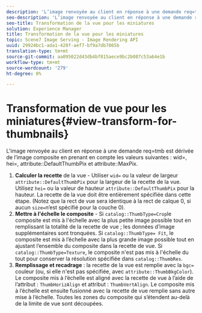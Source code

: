 ```yaml
---
description: 'L’image renvoyée au client en réponse à une demande req=tmb est dérivée de l’image composite en prenant en compte les valeurs suivantes : wid=, hei=, attribute DefaultThumbPix et attribute MaxPix.'
seo-description: 'L’image renvoyée au client en réponse à une demande req=tmb est dérivée de l’image composite en prenant en compte les valeurs suivantes : wid=, hei=, attribute DefaultThumbPix et attribute MaxPix.'
seo-title: Transformation de la vue pour les miniatures
solution: Experience Manager
title: Transformation de la vue pour les miniatures
topic: Scene7 Image Serving - Image Rendering API
uuid: 29924bc1-ada1-420f-aef7-bf9a7db7065b
translation-type: tm+mt
source-git-commit: aa095022d43db4bf815aece9bc2b087c53a64e1b
workflow-type: tm+mt
source-wordcount: '279'
ht-degree: 0%

---
```



# Transformation de vue pour les miniatures{#view-transform-for-thumbnails}

L’image renvoyée au client en réponse à une demande req=tmb est dérivée de l’image composite en prenant en compte les valeurs suivantes : wid=, hei=, attribute::DefaultThumbPix et attribute::MaxPix.

1. **Calculer la recette**  de la vue - Utiliser  `wid=` ou la valeur de largeur  `attribute::DefaultThumbPix` pour la largeur de la recette de la vue. Utilisez `hei=` ou la valeur de hauteur `attribute::DefaultThumbPix` pour la hauteur. La recette de la vue doit être entièrement spécifiée dans cette étape. (Notez que la rect de vue sera identique à la rect de calque 0, si aucun `size=`n’est spécifié pour la couche 0).
1. **Mettre à l&#39;échelle le composite**  - Si  `catalog::ThumbType=Crop`le composite est mis à l&#39;échelle avec la plus petite image possible tout en remplissant la totalité de la recette de vue ; les données d’image supplémentaires sont tronquées. Si `catalog::ThumbType= Fit`, le composite est mis à l’échelle avec la plus grande image possible tout en ajustant l’ensemble du composite dans la recette de vue. Si `catalog::ThumbType=Texture`, le composite n&#39;est pas mis à l&#39;échelle du tout pour conserver la résolution spécifiée dans `catalog::ThumbRes`.
1. **Remplissage et recadrage**  : la recette de la vue est remplie avec la  `bgc=` couleur (ou, si elle n&#39;est pas spécifiée, avec  `attribute::ThumbBkgColor`). Le composite mis à l’échelle est aligné avec la recette de vue à l’aide de l’attribut : `ThumbHorizAlign` et attribut : `ThumbVertAlign`. Le composite mis à l’échelle est ensuite fusionné avec la recette de vue remplie sans autre mise à l’échelle. Toutes les zones du composite qui s’étendent au-delà de la limite de vue sont découpées.

